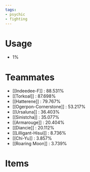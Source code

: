 ```yaml
---
tags:
- psychic
- fighting
---
```

# Usage
- 1%
# Teammates
- [[Indeedee-F]] : 88.531%
- [[Torkoal]] : 87.698%
- [[Hatterene]] : 79.767%
- [[Ogerpon-Cornerstone]] : 53.217%
- [[Ursaluna]] : 36.403%
- [[Sinistcha]] : 35.077%
- [[Armarouge]] : 20.404%
- [[Diancie]] : 20.112%
- [[Lilligant-Hisui]] : 8.736%
- [[Chi-Yu]] : 3.857%
- [[Roaring Moon]] : 3.739%
# Items